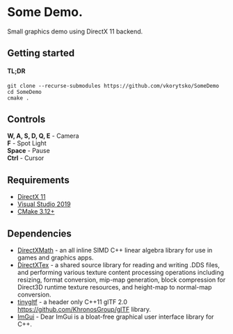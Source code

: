 # Some Demo.
Small graphics demo using DirectX 11 backend.

## Getting started
#### TL;DR
`git clone --recurse-submodules https://github.com/vkorytsko/SomeDemo`\
`cd SomeDemo`\
`cmake .`

## Controls
**W, A, S, D, Q, E** - Camera\
**F** - Spot Light\
**Space** - Pause\
**Ctrl** - Cursor

## Requirements
- [DirectX 11](https://support.microsoft.com/en-us/topic/how-to-install-the-latest-version-of-directx-d1f5ffa5-dae2-246c-91b1-ee1e973ed8c2)
- [Visual Studio 2019](https://visualstudio.microsoft.com/ru/downloads/)
- [CMake 3.12+](https://cmake.org/install/)

## Dependencies
- [DirectXMath](https://github.com/microsoft/DirectXMath) - an all inline SIMD C++ linear algebra library for use in games and graphics apps.
- [DirectXTex](https://github.com/microsoft/DirectXTex) - a shared source library for reading and writing .DDS files, and performing various texture content processing operations including resizing, format conversion, mip-map generation, block compression for Direct3D runtime texture resources, and height-map to normal-map conversion.
- [tinygltf](https://github.com/syoyo/tinygltf) - a header only C++11 glTF 2.0 https://github.com/KhronosGroup/glTF library.
- [ImGui](https://github.com/ocornut/imgui) - Dear ImGui is a bloat-free graphical user interface library for C++.
